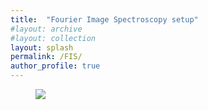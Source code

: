 ```yaml
---
title:  "Fourier Image Spectroscopy setup"
#layout: archive
#layout: collection
layout: splash
permalink: /FIS/
author_profile: true
---
```

<figure style="width: 100%" class="align-left">
  <img src="{{ site.url }}{{ site.baseurl }}/assets/FIS-setup-visible.png">
</figure> 
